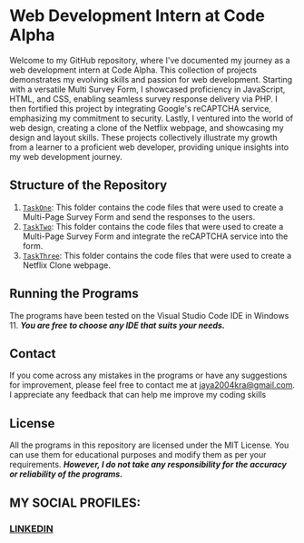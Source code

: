 # Web Development Intern at Code Alpha
Welcome to my GitHub repository, where I've documented my journey as a web development intern at Code Alpha. This collection of projects demonstrates my evolving skills and passion for web development. Starting with a versatile Multi Survey Form, I showcased proficiency in JavaScript, HTML, and CSS, enabling seamless survey response delivery via PHP. I then fortified this project by integrating Google's reCAPTCHA service, emphasizing my commitment to security. Lastly, I ventured into the world of web design, creating a clone of the Netflix webpage, and showcasing my design and layout skills. These projects collectively illustrate my growth from a learner to a proficient web developer, providing unique insights into my web development journey.

## Structure of the Repository
1. [`TaskOne`](https://github.com/fromjyce/CodeAlphaPrograms/tree/main/TaskOne): This folder contains the code files that were used to create a Multi-Page Survey Form and send the responses to the users.
2. [`TaskTwo`](https://github.com/fromjyce/CodeAlphaPrograms/tree/main/TaskTwo): This folder contains the code files that were used to create a Multi-Page Survey Form and integrate the reCAPTCHA service into the form.
3. [`TaskThree`](https://github.com/fromjyce/CodeAlphaPrograms/tree/main/TaskThree): This folder contains the code files that were used to create a Netflix Clone webpage.

## Running the Programs
The programs have been tested on the Visual Studio Code IDE in Windows 11.
***You are free to choose any IDE that suits your needs.***

## Contact
If you come across any mistakes in the programs or have any suggestions for improvement, please feel free to contact me at <jaya2004kra@gmail.com>. I appreciate any feedback that can help me improve my coding skills

## License
All the programs in this repository are licensed under the MIT License. You can use them for educational purposes and modify them as per your requirements. ***However, I do not take any responsibility for the accuracy or reliability of the programs.***

## MY SOCIAL PROFILES:
### [LINKEDIN](https://www.linkedin.com/in/jayashrek/)

